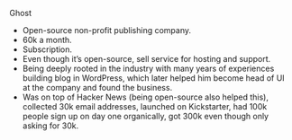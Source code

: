 Ghost

- Open-source non-profit publishing company.
- 60k a month.
- Subscription.
- Even though it’s open-source, sell service for hosting and support.
- Being deeply rooted in the industry with many years of experiences
  building blog in WordPress, which later helped him become head of UI
  at the company and found the business.
- Was on top of Hacker News (being open-source also helped this),
  collected 30k email addresses, launched on Kickstarter, had 100k people
  sign up on day one organically, got 300k even though only asking for 30k.

